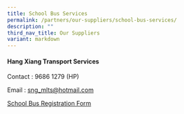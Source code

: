 ```yaml
---
title: School Bus Services
permalink: /partners/our-suppliers/school-bus-services/
description: ""
third_nav_title: Our Suppliers
variant: markdown
---
```

<h4><strong>Hang Xiang Transport Services</strong></h4>
<p>Contact : 9686 1279 (HP)</p>
<p>Email : <a href="mailto:sng_mlts@hotmail.com">sng_mlts@hotmail.com</a></p>

<p><a href="https://go.gov.sg/schoolbusregistrationform">School Bus Registration Form</a></p>